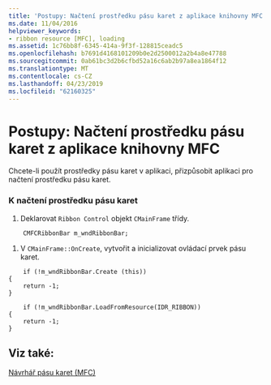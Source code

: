 ```yaml
---
title: 'Postupy: Načtení prostředku pásu karet z aplikace knihovny MFC'
ms.date: 11/04/2016
helpviewer_keywords:
- ribbon resource [MFC], loading
ms.assetid: 1c76bb8f-6345-414a-9f3f-128815ceadc5
ms.openlocfilehash: b7691d4168101209b0e2d2500012a2b4a8e47788
ms.sourcegitcommit: 0ab61bc3d2b6cfbd52a16c6ab2b97a8ea1864f12
ms.translationtype: MT
ms.contentlocale: cs-CZ
ms.lasthandoff: 04/23/2019
ms.locfileid: "62160325"
---
```

# <a name="how-to-load-a-ribbon-resource-from-an-mfc-application"></a>Postupy: Načtení prostředku pásu karet z aplikace knihovny MFC

Chcete-li použít prostředky pásu karet v aplikaci, přizpůsobit aplikaci pro načtení prostředku pásu karet.

### <a name="to-load-a-ribbon-resource"></a>K načtení prostředku pásu karet

1. Deklarovat `Ribbon Control` objekt `CMainFrame` třídy.

```
    CMFCRibbonBar m_wndRibbonBar;
```

1. V `CMainFrame::OnCreate`, vytvořit a inicializovat ovládací prvek pásu karet.

```
    if (!m_wndRibbonBar.Create (this))
{
    return -1;
}

    if (!m_wndRibbonBar.LoadFromResource(IDR_RIBBON))
{
    return -1;
}
```

## <a name="see-also"></a>Viz také:

[Návrhář pásu karet (MFC)](../mfc/ribbon-designer-mfc.md)
